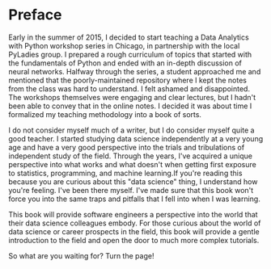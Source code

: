 # Preface

Early in the summer of 2015, I decided to start teaching a Data Analytics with Python workshop series in Chicago, in partnership with the local PyLadies group. I prepared a rough curriculum of topics that started with the fundamentals of Python and ended with an in-depth discussion of neural networks. Halfway through the series, a student approached me and mentioned that the poorly-maintained repository where I kept the notes from the class was hard to understand. I felt ashamed and disappointed. The workshops themselves were engaging and clear lectures, but I hadn't been able to convey that in the online notes. I decided it was about time I formalized my teaching methodology into a book of sorts.

I do not consider myself much of a writer, but I do consider myself quite a good teacher. I started studying data science independently at a very young age and have a very good perspective into the trials and tribulations of independent study of the field. Through the years, I've acquired a unique perspective into what works and what doesn't when getting first exposure to statistics, programming, and machine learning.If you're reading this because you are curious about this "data science" thing, I understand how you're feeling. I've been there myself. I've made sure that this book won't force you into the same traps and pitfalls that I fell into when I was learning.

This book will provide software engineers a perspective into the world that their data science colleagues embody. For those curious about the world of data science or career prospects in the field, this book will provide a gentle introduction to the field and open the door to much more complex tutorials.

So what are you waiting for? Turn the page!

